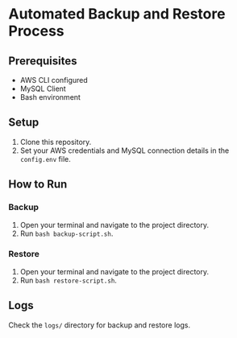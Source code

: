 # Automated Backup and Restore Process

## Prerequisites

- AWS CLI configured
- MySQL Client
- Bash environment

## Setup

1. Clone this repository.
2. Set your AWS credentials and MySQL connection details in the `config.env` file.

## How to Run

### Backup

1. Open your terminal and navigate to the project directory.
2. Run `bash backup-script.sh`.

### Restore

1. Open your terminal and navigate to the project directory.
2. Run `bash restore-script.sh`.

## Logs

Check the `logs/` directory for backup and restore logs.

